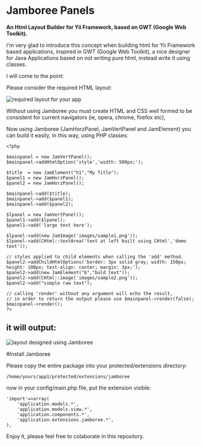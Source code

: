 Jamboree Panels
===============

**An Html Layout Builder for Yii Framework, based on GWT (Google Web Toolkit).**

I'm very glad to introduce this concept when building html for Yii Framework
based applications, inspired in GWT (Google Web Toolkit), a nice designer for 
Java Applications based on not writing pure html, instead write it using 
classes.

I will come to the point:

Please consider the required HTML layout:

![required layout for your app](https://bitbucket.org/christiansalazarh/jamboree/downloads/example-layout.png "required layout for your app")

Without using Jamboree you must create HTML and CSS well formed to be
consistent for current navigators (ie, opera, chrome, firefox etc),

Now using Jamboree (JamHorzPanel, JamVertPanel and JamElement) you can
build it easily, in this way, using PHP classes:

~~~
<?php

$mainpanel = new JamVertPanel();
$mainpanel->addHtmlOption('style','width: 500px;');

$title  = new JamElement("h1","My Title");
$panel1 = new JamHorzPanel();
$panel2 = new JamHorzPanel();

$mainpanel->add($title);
$mainpanel->add($panel1);
$mainpanel->add($panel2);

$lpanel = new JamVertPanel();
$panel1->add($lpanel);
$panel1->add('large text here');

$lpanel->add(new JamImage('images/sample1.png'));
$lpanel->add(CHtml::textArea('text at left built using CHtml','demo text'));

// styles applied to child elements when calling the 'add' method.
$panel2->addChildHtmlOptions('border: 3px solid gray; width: 150px; height: 100px; text-align: center; margin: 3px;');
$panel2->add(new JamElement("b","bold text"));
$panel2->add(CHtml::image('images/sample2.png'));
$panel2->add("simple raw text");

// calling 'render' without any argument will echo the result, 
// in order to return the output please use $mainpanel->render(false);
$mainpanel->render();
?>
~~~

it will output:
---------------

![layout designed using Jamboree](https://bitbucket.org/christiansalazarh/jamboree/downloads/example.png "Layout designed using Jamboree")

#Install Jamboree

Please copy the entire package into your protected/extensions directory: 

	/home/yours/app1/protected/extensions/jamboree

now in your config/main.php file, put the extension visible:

~~~
'import'=>array(
	'application.models.*',
	'application.models.view.*',
	'application.components.*',
	'application.extensions.jamboree.*',
),
~~~

Enjoy it, please feel free to colaborate in this repository.
